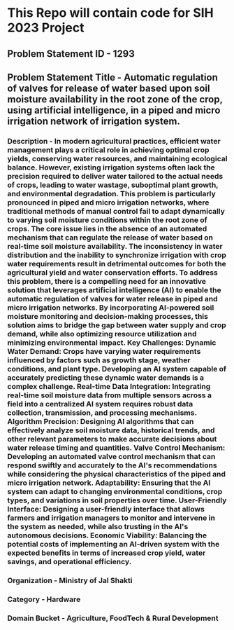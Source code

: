 # This Repo will contain code for SIH 2023 Project

## Problem Statement ID - 1293

## Problem Statement Title - Automatic regulation of valves for release of water based upon soil moisture availability in the root zone of the crop, using artificial intelligence, in a piped and micro irrigation network of irrigation system.

### Description - In modern agricultural practices, efficient water management plays a critical role in achieving optimal crop yields, conserving water resources, and maintaining ecological balance. However, existing irrigation systems often lack the precision required to deliver water tailored to the actual needs of crops, leading to water wastage, suboptimal plant growth, and environmental degradation. This problem is particularly pronounced in piped and micro irrigation networks, where traditional methods of manual control fail to adapt dynamically to varying soil moisture conditions within the root zone of crops. The core issue lies in the absence of an automated mechanism that can regulate the release of water based on real-time soil moisture availability. The inconsistency in water distribution and the inability to synchronize irrigation with crop water requirements result in detrimental outcomes for both the agricultural yield and water conservation efforts. To address this problem, there is a compelling need for an innovative solution that leverages artificial intelligence (AI) to enable the automatic regulation of valves for water release in piped and micro irrigation networks. By incorporating AI-powered soil moisture monitoring and decision-making processes, this solution aims to bridge the gap between water supply and crop demand, while also optimizing resource utilization and minimizing environmental impact. Key Challenges: Dynamic Water Demand: Crops have varying water requirements influenced by factors such as growth stage, weather conditions, and plant type. Developing an AI system capable of accurately predicting these dynamic water demands is a complex challenge. Real-time Data Integration: Integrating real-time soil moisture data from multiple sensors across a field into a centralized AI system requires robust data collection, transmission, and processing mechanisms. Algorithm Precision: Designing AI algorithms that can effectively analyze soil moisture data, historical trends, and other relevant parameters to make accurate decisions about water release timing and quantities. Valve Control Mechanism: Developing an automated valve control mechanism that can respond swiftly and accurately to the AI's recommendations while considering the physical characteristics of the piped and micro irrigation network. Adaptability: Ensuring that the AI system can adapt to changing environmental conditions, crop types, and variations in soil properties over time. User-Friendly Interface: Designing a user-friendly interface that allows farmers and irrigation managers to monitor and intervene in the system as needed, while also trusting in the AI's autonomous decisions. Economic Viability: Balancing the potential costs of implementing an AI-driven system with the expected benefits in terms of increased crop yield, water savings, and operational efficiency.

### Organization - Ministry of Jal Shakti

### Category - Hardware

### Domain Bucket - Agriculture, FoodTech & Rural Development
